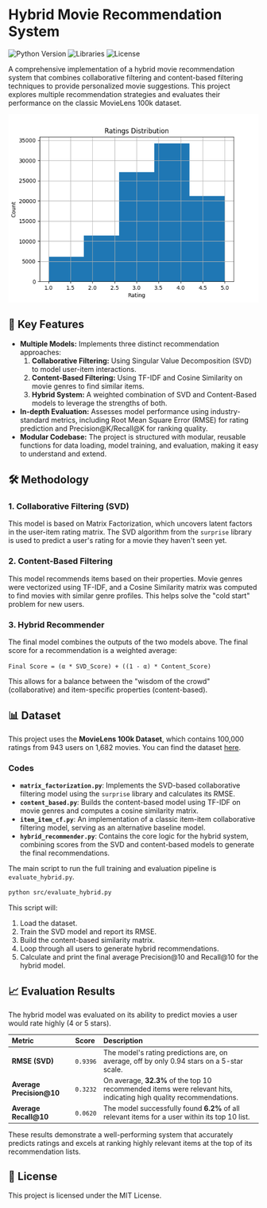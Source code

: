 # Hybrid Movie Recommendation System

![Python Version](https://img.shields.io/badge/Python-3.12-blue.svg)
![Libraries](https://img.shields.io/badge/Libraries-Pandas%20%7C%20Scikit--learn%20%7C%20Surprise-orange.svg)
![License](https://img.shields.io/badge/License-MIT-green.svg)

A comprehensive implementation of a hybrid movie recommendation system that combines collaborative filtering and content-based filtering techniques to provide personalized movie suggestions. This project explores multiple recommendation strategies and evaluates their performance on the classic MovieLens 100k dataset.

![Ratings Distribution Chart](images/ratings_distribution.png)

## 🌟 Key Features

- **Multiple Models:** Implements three distinct recommendation approaches:
    1.  **Collaborative Filtering:** Using Singular Value Decomposition (SVD) to model user-item interactions.
    2.  **Content-Based Filtering:** Using TF-IDF and Cosine Similarity on movie genres to find similar items.
    3.  **Hybrid System:** A weighted combination of SVD and Content-Based models to leverage the strengths of both.
- **In-depth Evaluation:** Assesses model performance using industry-standard metrics, including Root Mean Square Error (RMSE) for rating prediction and Precision@K/Recall@K for ranking quality.
- **Modular Codebase:** The project is structured with modular, reusable functions for data loading, model training, and evaluation, making it easy to understand and extend.

## 🛠️ Methodology

### 1. Collaborative Filtering (SVD)
This model is based on Matrix Factorization, which uncovers latent factors in the user-item rating matrix. The SVD algorithm from the `surprise` library is used to predict a user's rating for a movie they haven't seen yet.

### 2. Content-Based Filtering
This model recommends items based on their properties. Movie genres were vectorized using TF-IDF, and a Cosine Similarity matrix was computed to find movies with similar genre profiles. This helps solve the "cold start" problem for new users.

### 3. Hybrid Recommender
The final model combines the outputs of the two models above. The final score for a recommendation is a weighted average:

`Final Score = (α * SVD_Score) + ((1 - α) * Content_Score)`

This allows for a balance between the "wisdom of the crowd" (collaborative) and item-specific properties (content-based).

## 📊 Dataset

This project uses the **MovieLens 100k Dataset**, which contains 100,000 ratings from 943 users on 1,682 movies. You can find the dataset [here](https://grouplens.org/datasets/movielens/100k/).







### Codes


-   **`matrix_factorization.py`**: Implements the SVD-based collaborative filtering model using the `surprise` library and calculates its RMSE.
-   **`content_based.py`**: Builds the content-based model using TF-IDF on movie genres and computes a cosine similarity matrix.
-   **`item_item_cf.py`**: An implementation of a classic item-item collaborative filtering model, serving as an alternative baseline model.
-   **`hybrid_recommender.py`**: Contains the core logic for the hybrid system, combining scores from the SVD and content-based models to generate the final recommendations.


The main script to run the full training and evaluation pipeline is `evaluate_hybrid.py`.

```bash
python src/evaluate_hybrid.py
```
This script will:
1.  Load the dataset.
2.  Train the SVD model and report its RMSE.
3.  Build the content-based similarity matrix.
4.  Loop through all users to generate hybrid recommendations.
5.  Calculate and print the final average Precision@10 and Recall@10 for the hybrid model.

## 📈 Evaluation Results

The hybrid model was evaluated on its ability to predict movies a user would rate highly (4 or 5 stars).

| Metric | Score | Description |
| :--- | :--- | :--- |
| **RMSE (SVD)** | `0.9396` | The model's rating predictions are, on average, off by only 0.94 stars on a 5-star scale. |
| **Average Precision@10** | `0.3232` | On average, **32.3%** of the top 10 recommended items were relevant hits, indicating high quality recommendations. |
| **Average Recall@10**| `0.0620` | The model successfully found **6.2%** of all relevant items for a user within its top 10 list. |

These results demonstrate a well-performing system that accurately predicts ratings and excels at ranking highly relevant items at the top of its recommendation lists.


## 📜 License
This project is licensed under the MIT License.


